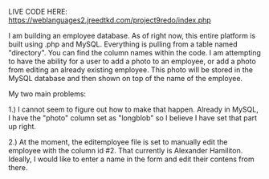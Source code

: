 LIVE CODE HERE: https://weblanguages2.jreedtkd.com/project9redo/index.php

I am building an employee database. As of right now, this entire platform is built using .php and MySQL. Everything is pulling from a table named "directory". You can find the column names within the code. I am attempting to have the ability for a user to add a photo to an employee, or add a photo from editing an already existing employee. This photo will be stored in the MySQL database and then shown on top of the name of the employee. 

My two main problems: 

1.) I cannot seem to figure out how to make that happen. Already in MySQL, I have the "photo" column set as "longblob" so I believe I have set that part up right. 

2.) At the moment, the editemployee file is set to manually edit the employee with the column id #2. That currently is Alexander Hamiliton. Ideally, I would like to enter a name in the form and edit their contens from there. 
